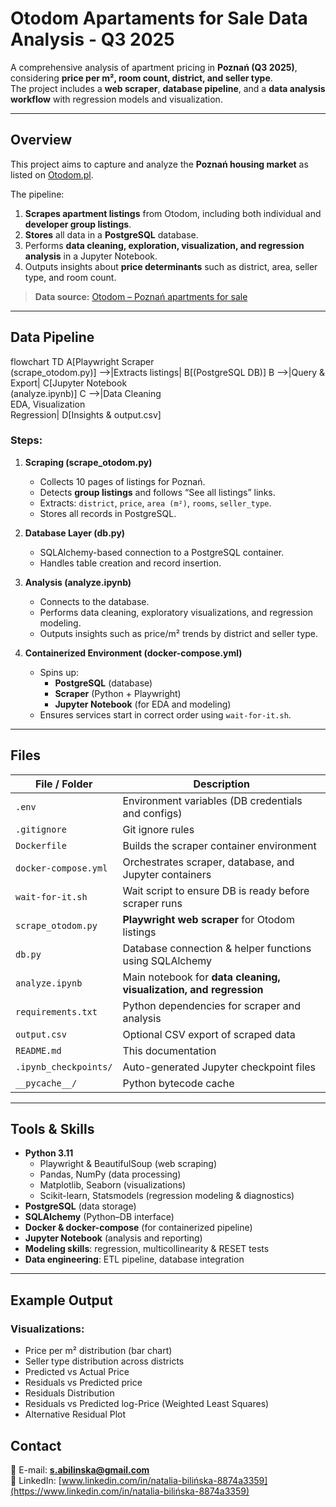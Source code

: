 # Otodom Apartaments for Sale Data Analysis - Q3 2025

A comprehensive analysis of apartment pricing in **Poznań (Q3 2025)**, considering **price per m², room count, district, and seller type**.  
The project includes a **web scraper**, **database pipeline**, and a **data analysis workflow** with regression models and visualization.

---

## Overview

This project aims to capture and analyze the **Poznań housing market** as listed on [Otodom.pl](https://www.otodom.pl/pl/wyniki/sprzedaz/mieszkanie/wielkopolskie/poznan/poznan/poznan).  

The pipeline:
1. **Scrapes apartment listings** from Otodom, including both individual and **developer group listings**.
2. **Stores** all data in a **PostgreSQL** database.
3. Performs **data cleaning, exploration, visualization, and regression analysis** in a Jupyter Notebook.
4. Outputs insights about **price determinants** such as district, area, seller type, and room count.

> **Data source:** [Otodom – Poznań apartments for sale](https://www.otodom.pl/pl/wyniki/sprzedaz/mieszkanie/wielkopolskie/poznan/poznan/poznan)

---

## Data Pipeline

flowchart TD
    A[Playwright Scraper<br>(scrape_otodom.py)] -->|Extracts listings| B[(PostgreSQL DB)]
    B -->|Query & Export| C[Jupyter Notebook<br>(analyze.ipynb)]
    C -->|Data Cleaning<br>EDA, Visualization<br>Regression| D[Insights & output.csv]


### Steps:
1. **Scraping (scrape_otodom.py)**  
   - Collects 10 pages of listings for Poznań.
   - Detects **group listings** and follows “See all listings” links.
   - Extracts: `district`, `price`, `area (m²)`, `rooms`, `seller_type`.  
   - Stores all records in PostgreSQL.

2. **Database Layer (db.py)**  
   - SQLAlchemy-based connection to a PostgreSQL container.
   - Handles table creation and record insertion.

3. **Analysis (analyze.ipynb)**  
   - Connects to the database.
   - Performs data cleaning, exploratory visualizations, and regression modeling.
   - Outputs insights such as price/m² trends by district and seller type.

4. **Containerized Environment (docker-compose.yml)**  
   - Spins up:
     - **PostgreSQL** (database)
     - **Scraper** (Python + Playwright)
     - **Jupyter Notebook** (for EDA and modeling)
   - Ensures services start in correct order using `wait-for-it.sh`.

---

## Files

| File / Folder           | Description                                                        |
|-------------------------|--------------------------------------------------------------------|
| `.env`                  | Environment variables (DB credentials and configs)                 |
| `.gitignore`            | Git ignore rules                                                   |
| `Dockerfile`            | Builds the scraper container environment                           |
| `docker-compose.yml`    | Orchestrates scraper, database, and Jupyter containers             |
| `wait-for-it.sh`        | Wait script to ensure DB is ready before scraper runs              |
| `scrape_otodom.py`      | **Playwright web scraper** for Otodom listings                     |
| `db.py`                 | Database connection & helper functions using SQLAlchemy            |
| `analyze.ipynb`         | Main notebook for **data cleaning, visualization, and regression** |
| `requirements.txt`      | Python dependencies for scraper and analysis                       |
| `output.csv`            | Optional CSV export of scraped data                                |
| `README.md`             | This documentation                                                 |
| `.ipynb_checkpoints/`   | Auto-generated Jupyter checkpoint files                            |
| `__pycache__/`          | Python bytecode cache                                              |

---

## Tools & Skills

- **Python 3.11**
  - Playwright & BeautifulSoup (web scraping)
  - Pandas, NumPy (data processing)
  - Matplotlib, Seaborn (visualizations)
  - Scikit-learn, Statsmodels (regression modeling & diagnostics)
- **PostgreSQL** (data storage)
- **SQLAlchemy** (Python–DB interface)
- **Docker & docker-compose** (for containerized pipeline)
- **Jupyter Notebook** (analysis and reporting)
- **Modeling skills**: regression, multicollinearity & RESET tests
- **Data engineering**: ETL pipeline, database integration

---

## Example Output

### Visualizations:
- Price per m² distribution (bar chart)
- Seller type distribution across districts
- Predicted vs Actual Price
- Residuals vs Predicted price
- Residuals Distribution
- Residuals vs Predicted log-Price (Weighted Least Squares)
- Alternative Residual Plot


## Contact

📧 E-mail: **s.abilinska@gmail.com**  
💼 LinkedIn: [www.linkedin.com/in/natalia-bilińska-8874a3359](https://www.linkedin.com/in/natalia-bilińska-8874a3359)


